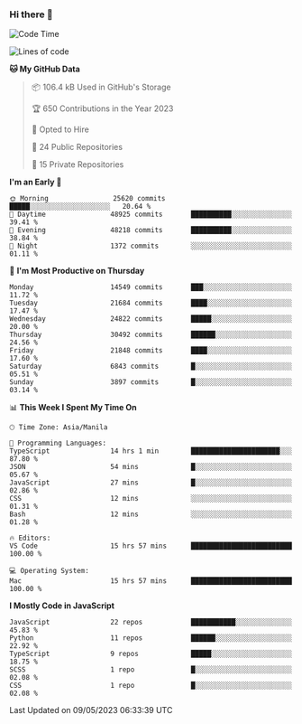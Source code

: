 ### Hi there 👋

<!--START_SECTION:waka-->
![Code Time](http://img.shields.io/badge/Code%20Time-257%20hrs%2051%20mins-blue)

![Lines of code](https://img.shields.io/badge/From%20Hello%20World%20I%27ve%20Written-57.1%20million%20lines%20of%20code-blue)

**🐱 My GitHub Data** 

> 📦 106.4 kB Used in GitHub's Storage 
 > 
> 🏆 650 Contributions in the Year 2023
 > 
> 💼 Opted to Hire
 > 
> 📜 24 Public Repositories 
 > 
> 🔑 15 Private Repositories 
 > 
**I'm an Early 🐤** 

```text
🌞 Morning                25620 commits       █████░░░░░░░░░░░░░░░░░░░░   20.64 % 
🌆 Daytime                48925 commits       ██████████░░░░░░░░░░░░░░░   39.41 % 
🌃 Evening                48218 commits       ██████████░░░░░░░░░░░░░░░   38.84 % 
🌙 Night                  1372 commits        ░░░░░░░░░░░░░░░░░░░░░░░░░   01.11 % 
```
📅 **I'm Most Productive on Thursday** 

```text
Monday                   14549 commits       ███░░░░░░░░░░░░░░░░░░░░░░   11.72 % 
Tuesday                  21684 commits       ████░░░░░░░░░░░░░░░░░░░░░   17.47 % 
Wednesday                24822 commits       █████░░░░░░░░░░░░░░░░░░░░   20.00 % 
Thursday                 30492 commits       ██████░░░░░░░░░░░░░░░░░░░   24.56 % 
Friday                   21848 commits       ████░░░░░░░░░░░░░░░░░░░░░   17.60 % 
Saturday                 6843 commits        █░░░░░░░░░░░░░░░░░░░░░░░░   05.51 % 
Sunday                   3897 commits        █░░░░░░░░░░░░░░░░░░░░░░░░   03.14 % 
```


📊 **This Week I Spent My Time On** 

```text
🕑︎ Time Zone: Asia/Manila

💬 Programming Languages: 
TypeScript               14 hrs 1 min        ██████████████████████░░░   87.80 % 
JSON                     54 mins             █░░░░░░░░░░░░░░░░░░░░░░░░   05.67 % 
JavaScript               27 mins             █░░░░░░░░░░░░░░░░░░░░░░░░   02.86 % 
CSS                      12 mins             ░░░░░░░░░░░░░░░░░░░░░░░░░   01.31 % 
Bash                     12 mins             ░░░░░░░░░░░░░░░░░░░░░░░░░   01.28 % 

🔥 Editors: 
VS Code                  15 hrs 57 mins      █████████████████████████   100.00 % 

💻 Operating System: 
Mac                      15 hrs 57 mins      █████████████████████████   100.00 % 
```

**I Mostly Code in JavaScript** 

```text
JavaScript               22 repos            ███████████░░░░░░░░░░░░░░   45.83 % 
Python                   11 repos            ██████░░░░░░░░░░░░░░░░░░░   22.92 % 
TypeScript               9 repos             █████░░░░░░░░░░░░░░░░░░░░   18.75 % 
SCSS                     1 repo              █░░░░░░░░░░░░░░░░░░░░░░░░   02.08 % 
CSS                      1 repo              █░░░░░░░░░░░░░░░░░░░░░░░░   02.08 % 
```




 Last Updated on 09/05/2023 06:33:39 UTC
<!--END_SECTION:waka-->
